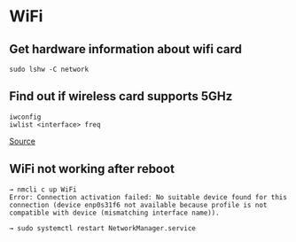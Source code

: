 # WiFi

## Get hardware information about wifi card
```shell
sudo lshw -C network
```
## Find out if wireless card supports 5GHz

```shell
iwconfig
iwlist <interface> freq
```
[Source](https://unix.stackexchange.com/questions/137894/how-do-i-find-out-if-my-wireless-card-supports-5-ghz)

## WiFi not working after reboot
```shell
→ nmcli c up WiFi
Error: Connection activation failed: No suitable device found for this connection (device enp0s31f6 not available because profile is not compatible with device (mismatching interface name)).

→ sudo systemctl restart NetworkManager.service
```
